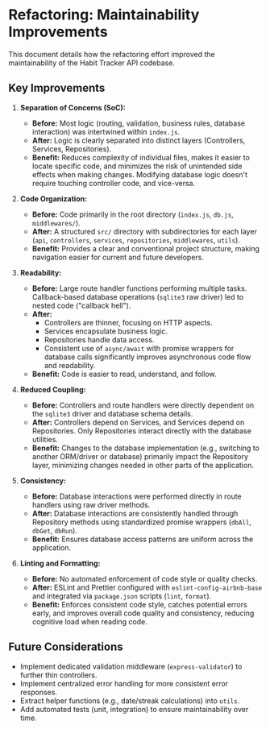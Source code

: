 # Refactoring: Maintainability Improvements

This document details how the refactoring effort improved the maintainability of the Habit Tracker API codebase.

## Key Improvements

1.  **Separation of Concerns (SoC):**

    - **Before:** Most logic (routing, validation, business rules, database interaction) was intertwined within `index.js`.
    - **After:** Logic is clearly separated into distinct layers (Controllers, Services, Repositories).
    - **Benefit:** Reduces complexity of individual files, makes it easier to locate specific code, and minimizes the risk of unintended side effects when making changes. Modifying database logic doesn't require touching controller code, and vice-versa.

2.  **Code Organization:**

    - **Before:** Code primarily in the root directory (`index.js`, `db.js`, `middlewares/`).
    - **After:** A structured `src/` directory with subdirectories for each layer (`api`, `controllers`, `services`, `repositories`, `middlewares`, `utils`).
    - **Benefit:** Provides a clear and conventional project structure, making navigation easier for current and future developers.

3.  **Readability:**

    - **Before:** Large route handler functions performing multiple tasks. Callback-based database operations (`sqlite3` raw driver) led to nested code ("callback hell").
    - **After:**
      - Controllers are thinner, focusing on HTTP aspects.
      - Services encapsulate business logic.
      - Repositories handle data access.
      - Consistent use of `async/await` with promise wrappers for database calls significantly improves asynchronous code flow and readability.
    - **Benefit:** Code is easier to read, understand, and follow.

4.  **Reduced Coupling:**

    - **Before:** Controllers and route handlers were directly dependent on the `sqlite3` driver and database schema details.
    - **After:** Controllers depend on Services, and Services depend on Repositories. Only Repositories interact directly with the database utilities.
    - **Benefit:** Changes to the database implementation (e.g., switching to another ORM/driver or database) primarily impact the Repository layer, minimizing changes needed in other parts of the application.

5.  **Consistency:**

    - **Before:** Database interactions were performed directly in route handlers using raw driver methods.
    - **After:** Database interactions are consistently handled through Repository methods using standardized promise wrappers (`dbAll`, `dbGet`, `dbRun`).
    - **Benefit:** Ensures database access patterns are uniform across the application.

6.  **Linting and Formatting:**
    - **Before:** No automated enforcement of code style or quality checks.
    - **After:** ESLint and Prettier configured with `eslint-config-airbnb-base` and integrated via `package.json` scripts (`lint`, `format`).
    - **Benefit:** Enforces consistent code style, catches potential errors early, and improves overall code quality and consistency, reducing cognitive load when reading code.

## Future Considerations

- Implement dedicated validation middleware (`express-validator`) to further thin controllers.
- Implement centralized error handling for more consistent error responses.
- Extract helper functions (e.g., date/streak calculations) into `utils`.
- Add automated tests (unit, integration) to ensure maintainability over time.
